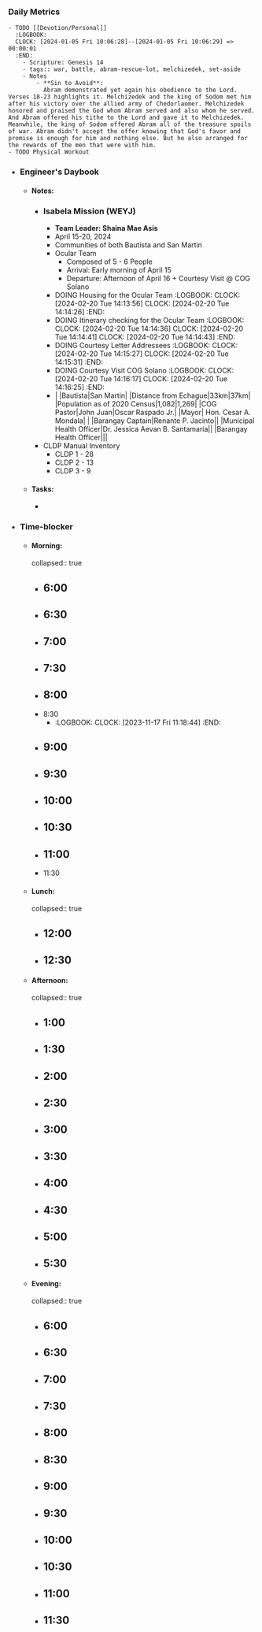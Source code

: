 ### Daily Metrics
	- TODO [[Devotion/Personal]]
	  :LOGBOOK:
	  CLOCK: [2024-01-05 Fri 10:06:28]--[2024-01-05 Fri 10:06:29] =>  00:00:01
	  :END:
		- Scripture: Genesis 14
		- tags:: war, battle, abram-rescue-lot, melchizedek, set-aside
		- Notes
			- **Sin to Avoid**:
			  Abram demonstrated yet again his obedience to the Lord. Verses 18-23 highlights it. Melchizedek and the king of Sodom met him after his victory over the allied army of Chedorlaomer. Melchizedek honored and praised the God whom Abram served and also whom he served. And Abram offered his tithe to the Lord and gave it to Melchizedek. Meanwhile, the king of Sodom offered Abram all of the treasure spoils of war. Abram didn't accept the offer knowing that God's favor and promise is enough for him and nothing else. But he also arranged for the rewards of the men that were with him.
	- TODO Physical Workout
- ### Engineer's Daybook
	- #### Notes:
		- ### Isabela Mission (WEYJ)
			- **Team Leader: Shaina Mae Asis**
			- April 15-20, 2024
			- Communities of both Bautista and San Martin
			- Ocular Team
				- Composed of 5 - 6 People
				- Arrival: Early morning of April 15
				- Departure: Afternoon of April 16 + Courtesy Visit @ COG Solano
			- DOING Housing for the Ocular Team
			  :LOGBOOK:
			  CLOCK: [2024-02-20 Tue 14:13:56]
			  CLOCK: [2024-02-20 Tue 14:14:26]
			  :END:
			- DOING Itinerary checking for the Ocular Team
			  :LOGBOOK:
			  CLOCK: [2024-02-20 Tue 14:14:36]
			  CLOCK: [2024-02-20 Tue 14:14:41]
			  CLOCK: [2024-02-20 Tue 14:14:43]
			  :END:
			- DOING Courtesy Letter Addressees
			  :LOGBOOK:
			  CLOCK: [2024-02-20 Tue 14:15:27]
			  CLOCK: [2024-02-20 Tue 14:15:31]
			  :END:
			- DOING Courtesy Visit COG Solano
			  :LOGBOOK:
			  CLOCK: [2024-02-20 Tue 14:16:17]
			  CLOCK: [2024-02-20 Tue 14:16:25]
			  :END:
			- | |Bautista|San Martin|
			  |Distance from Echague|33km|37km|
			  |Population as of 2020 Census|1,082|1,269|
			  |COG Pastor|John Juan|Oscar Raspado Jr.|
			  |Mayor| Hon. Cesar A. Mondala| |
			  |Barangay Captain|Renante P. Jacinto||
			  |Municipal Health Officer|Dr. Jessica Aevan B. Santamaria||
			  |Barangay Health Officer|||
		- CLDP Manual Inventory
			- CLDP 1 - 28
			- CLDP 2 - 13
			- CLDP 3 - 9
	- #### Tasks:
		-
- ### Time-blocker
	- #### Morning:
	  collapsed:: true
		- 6:00
			-
		- 6:30
			-
		- 7:00
			-
		- 7:30
			-
		- 8:00
			-
		- 8:30
			- :LOGBOOK:
			  CLOCK: [2023-11-17 Fri 11:18:44]
			  :END:
		- 9:00
			-
		- 9:30
			-
		- 10:00
			-
		- 10:30
			-
		- 11:00
			-
		- 11:30
	- #### Lunch:
	  collapsed:: true
		- 12:00
			-
		- 12:30
			-
	- #### Afternoon:
	  collapsed:: true
		- 1:00
			-
		- 1:30
			-
		- 2:00
			-
		- 2:30
			-
		- 3:00
			-
		- 3:30
			-
		- 4:00
			-
		- 4:30
			-
		- 5:00
			-
		- 5:30
			-
	- #### Evening:
	  collapsed:: true
		- 6:00
			-
		- 6:30
			-
		- 7:00
			-
		- 7:30
			-
		- 8:00
			-
		- 8:30
			-
		- 9:00
			-
		- 9:30
			-
		- 10:00
			-
		- 10:30
			-
		- 11:00
			-
		- 11:30
			-